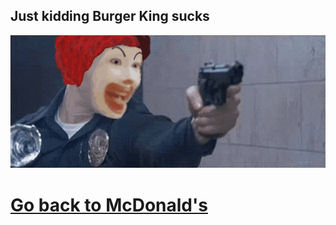 ## Just kidding Burger King sucks

![](image/bk.gif)

# [Go back to McDonald's](https://github.com/krosswick/Markdown/blob/master/README.md)
